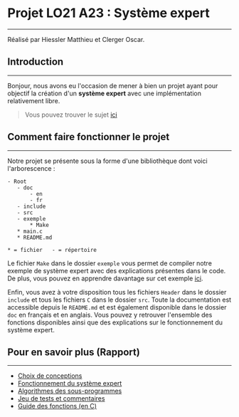 # Projet LO21 A23 : Système expert

---

Réalisé par Hiessler Matthieu et Clerger Oscar.

## Introduction

---

Bonjour, nous avons eu l'occasion de mener à bien un projet ayant pour objectif la création d'un **système expert** avec une implémentation relativement libre.
> Vous pouvez trouver le sujet [ici](doc/Projet2023.pdf)


## Comment faire fonctionner le projet

---

Notre projet se présente sous la forme d'une bibliothèque dont voici l'arborescence :
 ````
- Root
    - doc
        - en
        - fr
    - include
    - src
    - exemple
        * Make
    * main.c
    * README.md

* = fichier   - = répertoire
````
Le fichier `Make` dans le dossier `exemple` vous permet de compiler notre exemple de système expert avec des explications présentes dans le code. De plus, vous pouvez en apprendre davantage sur cet exemple [ici](doc/fr/Test.md).


Enfin, vous avez à votre disposition tous les fichiers `Header` dans le dossier `include` et tous les fichiers `C` dans le dossier `src`. Toute la documentation est accessible depuis le `README.md` et est également disponible dans le dossier `doc` en français et en anglais. Vous pouvez y retrouver l'ensemble des fonctions disponibles ainsi que des explications sur le fonctionnement du système expert.


## Pour en savoir plus (**Rapport**)

---

* [Choix de conceptions](doc/fr/Conception.md)
* [Fonctionnement du système expert](doc/fr/Functioning.md)
* [Algorithmes des sous-programmes](doc/fr/Alogrithm.md)
* [Jeu de tests et commentaires](doc/fr/Test.md)
* [Guide des fonctions (en C)](doc/fr/Function.md)

